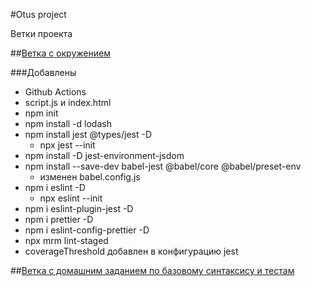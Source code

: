 #Otus project

Ветки проекта

##[Ветка с окружением](https://github.com/romirov/otus-js/tree/environment)

###Добавлены
- Github Actions
- script.js и index.html
- npm init
- npm install -d lodash
- npm install jest @types/jest -D
  - npx jest --init
- npm install -D jest-environment-jsdom
- npm install --save-dev babel-jest @babel/core @babel/preset-env
  - изменен babel.config.js
- npm i eslint -D
  - npx eslint --init
- npm i eslint-plugin-jest -D
- npm i prettier -D
- npm i eslint-config-prettier -D
- npx mrm lint-staged
- coverageThreshold добавлен в конфигурацию jest

##[Ветка с домашним заданием по базовому синтаксису и тестам](https://github.com/romirov/otus-js/tree/basicDZ)